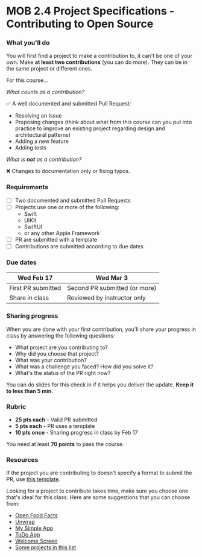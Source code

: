 # MOB 2.4 Project Specifications - Contributing to Open Source

### What you'll do

You will first find a project to make a contribution to, it can't be one of your own. Make **at least two contributions** (you can do more). They can be in the same project or different ones.

For this course...

*What counts as a contribution?*

✅ A well documented and submitted Pull Request:

- Resolving an Issue
- Proposing changes (think about what from this course can you put into practice to improve an existing project regarding design and architectural patterns)
- Adding a new feature
- Adding tests

*What is **not** as a contribution?*

❌ Changes to documentation only or fixing typos.

### Requirements

- [ ] Two documented and submitted Pull Requests
- [ ] Projects use one or more of the following:
  - Swift
  - UIKit
  - SwiftUI
  - or any other Apple Framework
- [ ] PR are submitted with a template
- [ ] Contributions are submitted according to due dates

### Due dates

Wed Feb 17         | Wed Mar 3
------------       |  -------------
First PR submitted | Second PR submitted (or more)
Share in class     | Reviewed by instructor only

### Sharing progress

When you are done with your first contribution, you'll share your progress in class by answering the following questions:

- What project are you contributing to?
- Why did you choose that project?
- What was your contribution?
- What was a challenge you faced? How did you solve it?
- What's the status of the PR right now?

You can do slides for this check in if it helps you deliver the update. **Keep it to less than 5 min**.

### Rubric

- **25 pts each** - Valid PR submitted
- **5 pts each**  - PR uses a template
- **10 pts once** - Sharing progress in class by Feb 17

You need at least **70 points** to pass the course.

### Resources

If the project you are contributing to doesn't specify a format to submit the PR, use [this template](PRTemplate.md).

Looking for a project to contribute takes time, make sure you choose one that's ideal for this class. Here are some suggestions that you can choose from:

- [Open Food Facts](https://github.com/openfoodfacts/openfoodfacts-ios)
- [Unwrap](https://github.com/twostraws/Unwrap)
- [My Simple App](https://github.com/LinnierGames/My-Simple-App)
- [ToDo App](https://github.com/IEEE-VIT/ToDo-iOS)
- [Welcome Screen](https://github.com/WilsonGramer/AppleWelcomeScreen)
- [Some projects in this list](https://github.com/jogendra/example-ios-apps)
